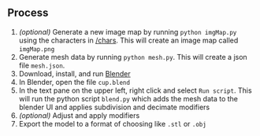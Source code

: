 ## Process

1. _(optional)_ Generate a new image map by running `python imgMap.py` using the characters in [/chars](chars/). This will create an image map called `imgMap.png`
2. Generate mesh data by running `python mesh.py`. This will create a json file `mesh.json`.
3. Download, install, and run [Blender](https://www.blender.org/)
4. In Blender, open the file `cup.blend`
5. In the text pane on the upper left, right click and select `Run script`. This will run the python script `blend.py` which adds the mesh data to the blender UI and applies subdivision and decimate modifiers
6. _(optional)_ Adjust and apply modifiers
7. Export the model to a format of choosing like `.stl` or `.obj`
